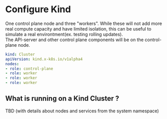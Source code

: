 
# Configure Kind 

One control plane node and three "workers".
While these will not add more real compute capacity and have limited isolation, this can be useful to simulate a real environtment(ex. testing rolling updates).   
The API-server and other control plane components will be on the control-plane node.

```yaml
kind: Cluster
apiVersion: kind.x-k8s.io/v1alpha4
nodes:
- role: control-plane
- role: worker
- role: worker
- role: worker
```

## What is running on a Kind Cluster ?
TBD (with details about nodes and services from the system namespace)